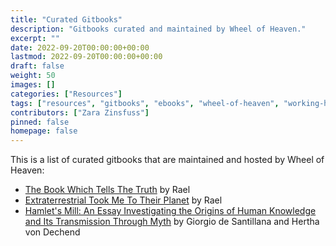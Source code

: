 ```yaml
---
title: "Curated Gitbooks"
description: "Gitbooks curated and maintained by Wheel of Heaven."
excerpt: ""
date: 2022-09-20T00:00:00+00:00
lastmod: 2022-09-20T00:00:00+00:00
draft: false
weight: 50
images: []
categories: ["Resources"]
tags: ["resources", "gitbooks", "ebooks", "wheel-of-heaven", "working-hypothesis", "ancient-aliens", "intelligent-design", "raelism"]
contributors: ["Zara Zinsfuss"]
pinned: false
homepage: false
---
```


This is a list of curated gitbooks that are maintained and hosted by Wheel of Heaven:

- [The Book Which Tells The Truth](https://wheelofheaven.github.io/rael-one-the-book-which-tells-the-truth/) by Rael
- [Extraterrestrial Took Me To Their Planet](https://wheelofheaven.github.io/rael-two-extraterrestrials-took-me-to-their-planet/) by Rael
- [Hamlet's Mill: An Essay Investigating the Origins of Human Knowledge and Its Transmission Through Myth](https://wheelofheaven.github.io/de-santillana-von-dechend-hamlets-mill/) by Giorgio de Santillana and Hertha von Dechend
